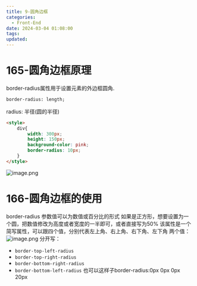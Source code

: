 ```yaml
---
title: 9-圆角边框
categories:
  - Front-End
date: 2024-03-04 01:08:00
tags:
updated:
---
```

# 165-圆角边框原理
border-radius属性用于设置元素的外边框圆角.
```html
border-radius: length;
```
radius: 半径(圆的半径)
```html
<style>
    div{
        width: 300px;
        height: 150px;
        background-color: pink;
        border-radius: 10px;
    }
</style>
```
![image.png](https://illyber-images.oss-cn-chengdu.aliyuncs.com/202403042132079.png)

# 166-圆角边框的使用
border-radius 参数值可以为数值或百分比的形式
如果是正方形，想要设置为一个圆，把数值修改为高度或者宽度的一半即可，或者直接写为50%
该属性是一个简写属性，可以跟四个值，分别代表左上角、右上角、右下角、左下角
两个值：
![image.png](https://illyber-images.oss-cn-chengdu.aliyuncs.com/202403042154514.png)
分开写：
- `border-top-left-radius`
- `border-top-right-radius`
- `border-bottom-right-radius`
- `border-bottom-left-radius`
也可以这样子border-radius:0px 0px 0px 20px